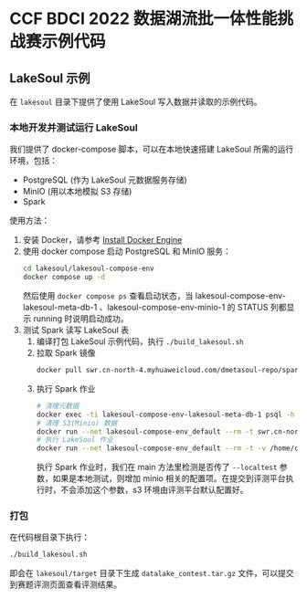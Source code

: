 # CCF BDCI 2022 数据湖流批一体性能挑战赛示例代码

## LakeSoul 示例
在 `lakesoul` 目录下提供了使用 LakeSoul 写入数据并读取的示例代码。

### 本地开发并测试运行 LakeSoul
我们提供了 docker-compose 脚本，可以在本地快速搭建 LakeSoul 所需的运行环境，包括：
- PostgreSQL (作为 LakeSoul 元数据服务存储)
- MinIO (用以本地模拟 S3 存储)
- Spark

使用方法：
1. 安装 Docker，请参考 [Install Docker Engine](https://docs.docker.com/engine/install/)
2. 使用 docker compose 启动 PostgreSQL 和 MinIO 服务：
    ```bash
    cd lakesoul/lakesoul-compose-env
    docker compose up -d
    ```
    然后使用 `docker compose ps` 查看启动状态，当 lakesoul-compose-env-lakesoul-meta-db-1 、lakesoul-compose-env-minio-1 的 STATUS 列都显示 running 时说明启动成功。
3. 测试 Spark 读写 LakeSoul 表
   1. 编译打包 LakeSoul 示例代码，执行 `./build_lakesoul.sh`
   2. 拉取 Spark 镜像
       ```bash 
       docker pull swr.cn-north-4.myhuaweicloud.com/dmetasoul-repo/spark:v3.1.2
       ```
   2. 执行 Spark 作业
       ```bash
       # 清理元数据
       docker exec -ti lakesoul-compose-env-lakesoul-meta-db-1 psql -h localhost -U lakesoul_test -d lakesoul_test -f /meta_cleanup.sql
       # 清理 S3(Minio) 数据
       docker run --net lakesoul-compose-env_default --rm -t swr.cn-north-4.myhuaweicloud.com/dmetasoul-repo/spark:v3.1.2 aws --no-sign-request --endpoint-url http://minio:9000 s3 rm --recursive s3://ccf-datalake-contest/datalake_table/ccf_datalake_contest_table
       # 执行 LakeSoul 作业
       docker run --net lakesoul-compose-env_default --rm -t -v /home/chenxu/program/meta/ccf-bdci2022-datalake-contest-examples/ccf-bdci2022-datalake-contest-examples/lakesoul/target/jars:/opt/spark/extra_jars --env lakesoul_home=/opt/spark/extra_jars/lakesoul.properties swr.cn-north-4.myhuaweicloud.com/dmetasoul-repo/spark:v3.1.2 spark-submit --driver-class-path "/opt/spark/extra_jars/*" --class org.ccf.bdci2022.datalake_contest.Write /opt/spark/extra_jars/datalake_contest.jar --localtest
       ```
       执行 Spark 作业时，我们在 main 方法里检测是否传了 `--localtest` 参数，如果是本地测试，则增加 minio 相关的配置项。在提交到评测平台执行时，不会添加这个参数，s3 环境由评测平台默认配置好。

### 打包
在代码根目录下执行：
```bash
./build_lakesoul.sh
```
即会在 `lakesoul/target` 目录下生成 `datalake_contest.tar.gz` 文件，可以提交到赛题评测页面查看评测结果。
